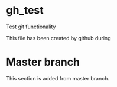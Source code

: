 # gh_test
Test git functionality

This file has been created by github during 

# Master branch
This section is added from master branch.

